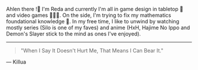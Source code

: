 Ahlen there !🤠 I'm Reda and currently I'm all in game design in tabletop 🎲 and video games 🦹🏻‍♂️. On the side, I'm trying to fix my mathematics foundational knowledge 🔧. In my free time, I like to unwind by watching mostly series (Silo is one of my faves) and anime (HxH, Hajime No Ippo and Demon's Slayer stick to the mind as ones I've enjoyed). 

---
> "When I Say It Doesn't Hurt Me, That Means I Can Bear It."

— Killua
